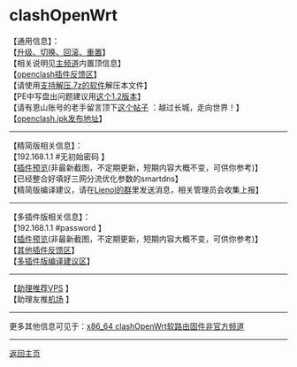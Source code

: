 # clashOpenWrt
【通用信息】：      
【[升级、切换、回滚、重置](https://t.me/OpenWRTcn/48)】        
【相关说明见[主频道](https://t.me/OpenWRTcn)内置顶信息】     
【[openclash插件反馈区](https://github.com/vernesong/OpenClash/issues)】         
【请使用[支持解压.7z的软件](https://cn.bandisoft.com/bandizip/)解压本文件】       
【PE中写盘出问题建议用[这个1.2版本](https://t.me/OpenWRTcn/8)】           
【请有恩山账号的老手留言顶下[这个帖子](https://www.right.com.cn/forum/thread-4053643-1-1.html) ：越过长城，走向世界！】              
【[openclash.ipk发布地址](https://github.com/vernesong/OpenClash/releases)】                  

---------------------------------------                   
【精简版相关信息】：            
【192.168.1.1 #无初始密码 】          
【[插件预览](https://github.com/boduoyejieyi666/whonolikeboduoyejieyi/blob/main/openclash/unoff/2.png)(非最新截图，不定期更新，短期内容大概不变，可供你参考)】          
【已经整合好填好三网分流优化参数的smartdns】                   
【精简版编译建议，请在[Lienol的群](https://t.me/openwrtcs)里发送消息，相关管理员会收集上报】                       

--------------------------------------
【多插件版相关信息】：               
【192.168.1.1 #password 】          
【[插件预览](https://github.com/boduoyejieyi666/whonolikeboduoyejieyi/blob/main/openclash/unoff/1.png)(非最新截图，不定期更新，短期内容大概不变，可供你参考)】         
【[其他插件反馈区](https://github.com/coolsnowwolf/lede/issues)】          
【[多插件版编译建议区](https://github.com/hyird/openwrt-actions/issues)】            

--------------------------------------            
【[助理推荐VPS](https://github.com/boduoyejieyi666/whonolikeboduoyejieyi/blob/main/MyFanFan.md) 】              
【助理友推[机场](https://github.com/boduoyejieyi666/whonolikeboduoyejieyi/blob/main/youlian/jichang.md) 】                  

--------------------------------------            
更多其他信息可见于：[x86_64 clashOpenWrt软路由固件非官方频道](https://t.me/clashOpenWRT233)       

--------------------------------------              
[返回主页](https://github.com/boduoyejieyi666/whonolikeboduoyejieyi/blob/main/README.md)                        
